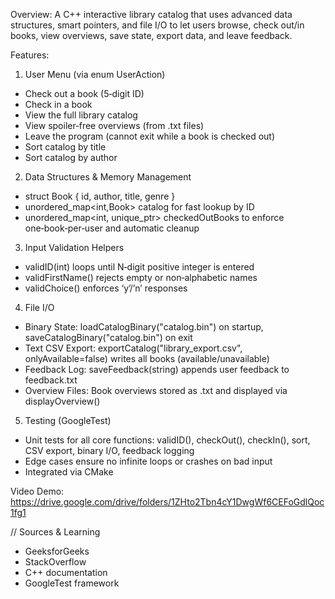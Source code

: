 Overview: A C++ interactive library catalog that uses advanced data structures, 
smart pointers, and file I/O to let users browse, check out/in books, view overviews, save state, 
export data, and leave feedback.


Features:

1. User Menu (via enum UserAction)
- Check out a book (5‑digit ID)
- Check in a book
- View the full library catalog
- View spoiler‑free overviews (from .txt files)
- Leave the program (cannot exit while a book is checked out)
- Sort catalog by title
- Sort catalog by author

2. Data Structures & Memory Management
- struct Book { id, author, title, genre }
- unordered_map<int,Book> catalog for fast lookup by ID
- unordered_map<int, unique_ptr<Book>> checkedOutBooks to enforce one‑book‑per‑user and automatic cleanup

3. Input Validation Helpers
- validID(int) loops until N‑digit positive integer is entered
- validFirstName() rejects empty or non‑alphabetic names
- validChoice() enforces ‘y’/’n’ responses

4. File I/O
- Binary State: loadCatalogBinary("catalog.bin") on startup, saveCatalogBinary("catalog.bin") on exit
- Text CSV Export: exportCatalog("library_export.csv", onlyAvailable=false) writes all books (available/unavailable)
- Feedback Log: saveFeedback(string) appends user feedback to feedback.txt
- Overview Files: Book overviews stored as <ID>.txt and displayed via displayOverview()

5. Testing (GoogleTest)
- Unit tests for all core functions: validID(), checkOut(), checkIn(), sort, CSV export, binary I/O, feedback logging
- Edge cases ensure no infinite loops or crashes on bad input
- Integrated via CMake


Video Demo:
https://drive.google.com/drive/folders/1ZHto2Tbn4cY1DwgWf6CEFoGdlQoc1fg1


// Sources & Learning
- GeeksforGeeks
- StackOverflow
- C++ documentation
- GoogleTest framework